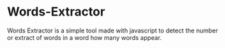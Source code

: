 # Words-Extractor
Words Extractor is a simple tool made with javascript to detect the number or extract of words in a word how many words appear.
